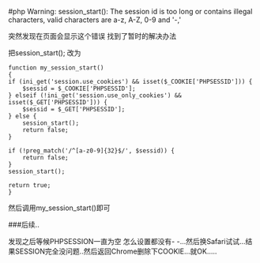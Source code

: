 #php Warning: session_start(): The session id is too long or contains illegal characters, valid characters are a-z, A-Z, 0-9 and '-,'


突然发现在页面会显示这个错误 找到了暂时的解决办法

把session_start(); 改为

	function my_session_start()
	{
	if (ini_get('session.use_cookies') && isset($_COOKIE['PHPSESSID'])) {
		$sessid = $_COOKIE['PHPSESSID'];
	} elseif (!ini_get('session.use_only_cookies') && isset($_GET['PHPSESSID'])) {
		$sessid = $_GET['PHPSESSID'];
	} else {
		session_start();
		return false;
	}

	if (!preg_match('/^[a-z0-9]{32}$/', $sessid)) {
		return false;
	}
	session_start();

	return true;
	}
	
然后调用my_session_start()即可

###后续..

发现之后等候PHPSESSION一直为空 怎么设置都没有- -...然后换Safari试试...结果SESSION完全没问题..然后返回Chrome删除下COOKIE...就OK.....
